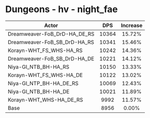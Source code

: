 # Dungeons - hv - night_fae
| Actor | DPS | Increase |
|---|:---:|:---:|
|Dreamweaver-FoB_DrD-HA_DE_RS|10364|15.72%|
|Dreamweaver-FoB_SB_DrD-HA_RS|10341|15.46%|
|Korayn-WHT_FS_WHS-HA_RS|10242|14.36%|
|Dreamweaver-FoB_SB_DrD-HA_DE|10221|14.12%|
|Niya-GI_NTB_BH-HA_RS|10150|13.33%|
|Korayn-WHT_FS_WHS-HA_DE|10122|13.02%|
|Niya-GI_NTP_BH-HA_DE_RS|10069|12.43%|
|Niya-GI_NTB_BH-HA_DE|10021|11.89%|
|Korayn-WHT_WHS-HA_DE_RS|9992|11.57%|
|Base|8956|0.00%|
